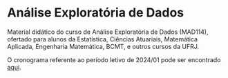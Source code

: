 # Análise Exploratória de Dados

Material didático do curso de Análise Exploratória de Dados (MAD114), ofertado para alunos da Estatística, Ciências Atuariais, Matemática Aplicada, Engenharia Matemática, BCMT, e outros cursos da UFRJ.

O cronograma referente ao período letivo de 2024/01 pode ser encontrado [aqui](https://docs.google.com/spreadsheets/d/e/2PACX-1vRMIJ0G9ABt4eHyQ-lAMgPYWFjwwwzz3-EacV5ulfxGh0iVKb-or-XT5fMHcklmYZY4Z-s8z5McsK0a/pubhtml).
